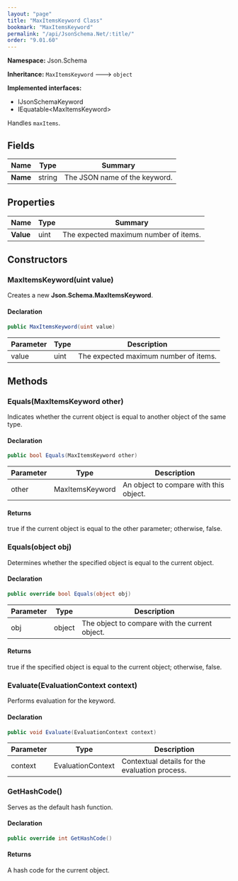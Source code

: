 ```yaml
---
layout: "page"
title: "MaxItemsKeyword Class"
bookmark: "MaxItemsKeyword"
permalink: "/api/JsonSchema.Net/:title/"
order: "9.01.60"
---
```

**Namespace:** Json.Schema

**Inheritance:**
`MaxItemsKeyword`
 🡒 
`object`

**Implemented interfaces:**

- IJsonSchemaKeyword
- IEquatable\<MaxItemsKeyword\>

Handles `maxItems`.

## Fields

| Name | Type | Summary |
|---|---|---|
| **Name** | string | The JSON name of the keyword. |

## Properties

| Name | Type | Summary |
|---|---|---|
| **Value** | uint | The expected maximum number of items. |

## Constructors

### MaxItemsKeyword(uint value)

Creates a new **Json.Schema.MaxItemsKeyword**.

#### Declaration

```c#
public MaxItemsKeyword(uint value)
```

| Parameter | Type | Description |
|---|---|---|
| value | uint | The expected maximum number of items. |


## Methods

### Equals(MaxItemsKeyword other)

Indicates whether the current object is equal to another object of the same type.

#### Declaration

```c#
public bool Equals(MaxItemsKeyword other)
```

| Parameter | Type | Description |
|---|---|---|
| other | MaxItemsKeyword | An object to compare with this object. |


#### Returns

true if the current object is equal to the <paramref name="other">other</paramref> parameter; otherwise, false.

### Equals(object obj)

Determines whether the specified object is equal to the current object.

#### Declaration

```c#
public override bool Equals(object obj)
```

| Parameter | Type | Description |
|---|---|---|
| obj | object | The object to compare with the current object. |


#### Returns

true if the specified object  is equal to the current object; otherwise, false.

### Evaluate(EvaluationContext context)

Performs evaluation for the keyword.

#### Declaration

```c#
public void Evaluate(EvaluationContext context)
```

| Parameter | Type | Description |
|---|---|---|
| context | EvaluationContext | Contextual details for the evaluation process. |


### GetHashCode()

Serves as the default hash function.

#### Declaration

```c#
public override int GetHashCode()
```


#### Returns

A hash code for the current object.

